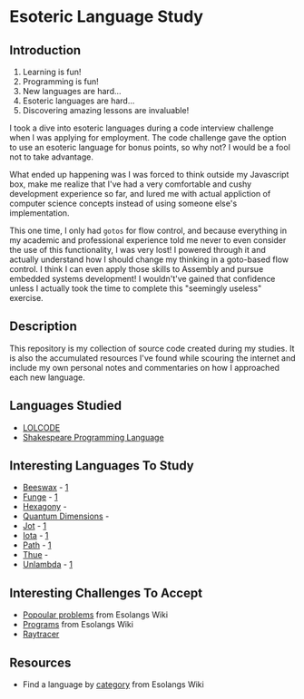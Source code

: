 # Esoteric Language Study

## Introduction

1. Learning is fun!
2. Programming is fun!
3. New languages are hard...
4. Esoteric languages are hard...
5. Discovering amazing lessons are invaluable!

I took a dive into esoteric languages during a code interview challenge when I was applying for employment. The code challenge gave the option to use an esoteric language for bonus points, so why not? I would be a fool not to take advantage.

What ended up happening was I was forced to think outside my Javascript box, make me realize that I've had a very comfortable and cushy development experience so far, and lured me with actual appliction of computer science concepts instead of using someone else's implementation.

This one time, I only had ```gotos``` for flow control, and because everything in my academic and professional experience told me never to even consider the use of this functionality, I was very lost! I powered through it and actually understand how I should change my thinking in a goto-based flow control. I think I can even apply those skills to Assembly and pursue embedded systems development! I wouldn't've gained that confidence unless I actually took the time to complete this "seemingly useless" exercise.

## Description
This repository is my collection of source code created during my studies. It is also the accumulated resources I've found while scouring the internet and include my own personal notes and commentaries on how I approached each new language.

## Languages Studied
- [LOLCODE](https://github.com/mstraughan86/Esoteric-Language-Studies/tree/master/LOLCODE)
- [Shakespeare Programming Language](https://github.com/mstraughan86/Esoteric-Language-Studies/tree/master/Shakespeare%20Programming%20Language)

## Interesting Languages To Study
- [Beeswax](https://github.com/m-lohmann/BeeswaxEsolang.jl) - [1](https://esolangs.org/wiki/Beeswax)
- [Funge](https://github.com/catseye/Funge-98/blob/master/doc/funge98.markdown) - [1](https://gist.github.com/LordRatte/c6a5694f0a13e2ec2d1798872feb5906)
- [Hexagony](https://esolangs.org/wiki/Hexagony) - []()
- [Quantum Dimensions](https://esolangs.org/wiki/Quantum_Dimensions) - []()
- [Jot](http://www.nyu.edu/projects/barker/Iota/) - [1](http://esolangs.org/wiki/Jot)
- [Iota](http://www.nyu.edu/projects/barker/Iota/) - [1](http://esolangs.org/wiki/Iota)
- [Path](http://pathlang.sourceforge.net/) - [1](https://esolangs.org/wiki/PATH)
- [Thue](http://esolangs.org/wiki/Thue) - []()
- [Unlambda](http://www.madore.org/~david/programs/unlambda/) - [1](https://esolangs.org/wiki/Unlambda)

## Interesting Challenges To Accept
- [Popoular problems](https://esolangs.org/wiki/Popular_problem) from Esolangs Wiki
- [Programs](https://esolangs.org/wiki/Category:Program_forms) from Esolangs Wiki
- [Raytracer](http://fabiensanglard.net/rayTracing_back_of_business_card/)
## Resources
- Find a language by [category](https://esolangs.org/wiki/Esolang:Categorization) from Esolangs Wiki
